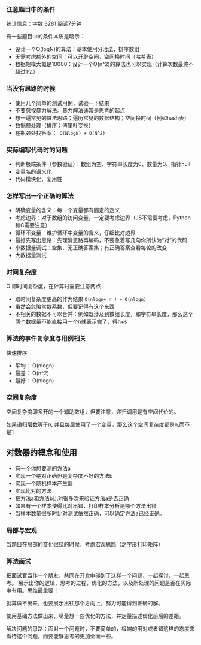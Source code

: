 ### 注意题目中的条件

统计信息：字数 3281  阅读7分钟


有一些题目中的条件本质是暗示：

- 设计一个O(logN)的算法：基本使用分治法，排序数组
- 无需考虑额外的空间：可以开辟空间，空间换时间（哈希表）
- 数据规模大概是10000：设计一个O(n^2)的算法也可以实现（计算次数最终不超过1亿）

### 当没有思路的时候

- 使用几个简单的测试用例，试验一下结果
- 不要忽视暴力解法。暴力解法通常是思考的起点
- 想一遍常见的算法思路；遍历常见的数据结构；空间换时间（例如hash表）
- 数据预处理（排序；傅里叶变换）
- 在瓶颈处找答案：` O(NlogN) + O(N^2)`

### 实际编写代码时的问题

- 判断极端条件（参数验证）：数组为空、字符串长度为0、数量为0、指针null
- 变量名的语义化
- 代码模块化、复用性

### 怎样写出一个正确的算法

- 明确变量的含义：每一个变量都有固定的定义
- 考虑边界：对于数组的访问变量，一定要考虑边界（JS不需要考虑，Python和C需要注意）
- 循环不变量：维护循环中变量的含义，仔细比对边界
- 最好先写出思路：先理清思路再编码，不要急着写几句你所认为“对”的代码
- 小数据量调试：空集、无正确答案集；有正确答案查看每轮的改变
- 大数据量测试

### 时间复杂度

O 即时间复杂度，在计算时需要注意两点

- 取时间复杂度更高的作为结果 `O(nlogn+ n ) = O(nlogn)`
- 虽然会忽略常数系数，但要记得有这个东西
- 不相关的数据不可以合并：例如既涉及到数组长度，和字符串长度，那么这个两个数据量不能直接用一个n就表示完了，得n+s

### 算法的事件复杂度与用例相关

快速排序

- 平均： O(nlogn)
- 最差： O(n^2)
- 最好： O(nlogn)

### 空间复杂度

空间复杂度即多开的一个辅助数组，但要注意，递归调用是有空间代价的。

如果递归层数等于n, 并且每层使用了一个变量，那么这个空间复杂度都是n,而不是1

## 对数器的概念和使用

- 有一个你想要测的方法a
- 实现一个绝对正确但是复杂度不好的方法b
- 实现一个随机样本产生器
- 实现比对的方法
- 把方法a和方法b比对很多次来验证方法a是否正确
- 如果有一个样本使得比对出错，打印样本分析是哪个方法出错
- 当样本数量很多时比对测试依然正确，可以确定方法a已经正确。

### 局部与宏观

当题目在局部的变化很绕的时候，考虑宏观思路（之字形打印矩阵）

### 算法面试

把面试官当作一个朋友，共同在开发中碰到了这样一个问题，一起探讨，一起思考。 展示出你的逻辑，思考的过程，优化的方法，以及所处理的问题是否在实际中有用。思维最重要！

就算做不出来，也要展示出往那个方向上，努力可能得到正确的解。

使用基础方法做出来，尽量想一些优化的方法，并定量描述优化前后的差距。

解决问题的思路：面对一个问题时，不要简单的，极端的用对或者错这样的态度来看待这个问题，而要能够思考的更加全面一些。